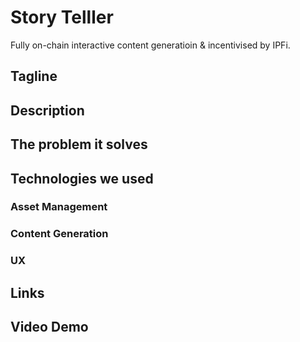 # Story Telller

Fully on-chain interactive content generatioin & incentivised by IPFi.

## Tagline

## Description

## The problem it solves

## Technologies we used

### Asset Management

### Content Generation

### UX

## Links

## Video Demo
